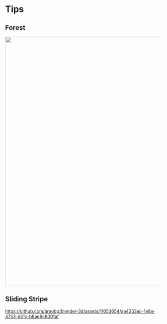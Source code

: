 # Tips

## Forest

<img src="./forest.png" width=800>

## Sliding Stripe

https://github.com/araobp/blender-3d/assets/11053654/aa4353ac-1e8a-4753-b51c-b8ae6c6001af

